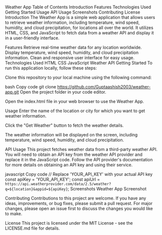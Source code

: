 Weather App
Table of Contents
Introduction
Features
Technologies Used
Getting Started
Usage
API Usage
Screenshots
Contributing
License
Introduction
The Weather App is a simple web application that allows users to retrieve weather information, including temperature, wind speed, humidity, and cloud precipitation, for locations all over the world. It utilizes HTML, CSS, and JavaScript to fetch data from a weather API and display it in a user-friendly interface.

Features
Retrieve real-time weather data for any location worldwide.
Display temperature, wind speed, humidity, and cloud precipitation information.
Clean and responsive user interface for easy usage.
Technologies Used
HTML
CSS
JavaScript
Weather API
Getting Started
To run this application locally, follow these steps:

Clone this repository to your local machine using the following command:

bash
Copy code
git clone https://github.com/Guptaashish2003/weather-app.git
Open the project folder in your code editor.

Open the index.html file in your web browser to use the Weather App.

Usage
Enter the name of the location or city for which you want to get weather information.

Click the "Get Weather" button to fetch the weather details.

The weather information will be displayed on the screen, including temperature, wind speed, humidity, and cloud precipitation.

API Usage
This project fetches weather data from a third-party weather API. You will need to obtain an API key from the weather API provider and replace it in the JavaScript code. Follow the API provider's documentation for more details on obtaining an API key and using their service.

javascript
Copy code
// Replace 'YOUR_API_KEY' with your actual API key
const apiKey = 'YOUR_API_KEY';
const apiUrl = `https://api.weatherprovider.com/data/2.5/weather?q=${location}&appid=${apiKey}`;
Screenshots
Weather App Screenshot

Contributing
Contributions to this project are welcome. If you have any ideas, improvements, or bug fixes, please submit a pull request. For major changes, please open an issue first to discuss the changes you would like to make.

License
This project is licensed under the MIT License - see the LICENSE.md file for details.

